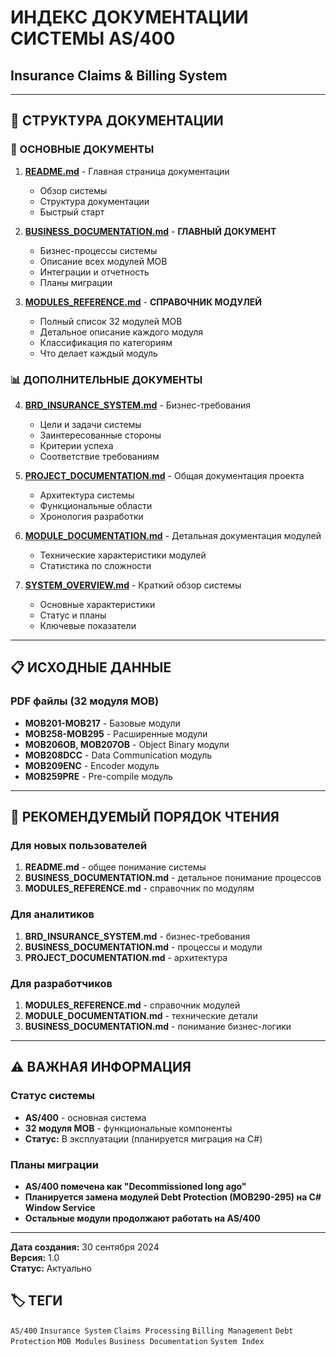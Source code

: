 # ИНДЕКС ДОКУМЕНТАЦИИ СИСТЕМЫ AS/400
## Insurance Claims & Billing System

---

## 📁 СТРУКТУРА ДОКУМЕНТАЦИИ

### 🎯 ОСНОВНЫЕ ДОКУМЕНТЫ

1. **[README.md](./README.md)** - Главная страница документации
   - Обзор системы
   - Структура документации
   - Быстрый старт

2. **[BUSINESS_DOCUMENTATION.md](./BUSINESS_DOCUMENTATION.md)** - **ГЛАВНЫЙ ДОКУМЕНТ**
   - Бизнес-процессы системы
   - Описание всех модулей MOB
   - Интеграции и отчетность
   - Планы миграции

3. **[MODULES_REFERENCE.md](./MODULES_REFERENCE.md)** - **СПРАВОЧНИК МОДУЛЕЙ**
   - Полный список 32 модулей MOB
   - Детальное описание каждого модуля
   - Классификация по категориям
   - Что делает каждый модуль

### 📊 ДОПОЛНИТЕЛЬНЫЕ ДОКУМЕНТЫ

4. **[BRD_INSURANCE_SYSTEM.md](./BRD_INSURANCE_SYSTEM.md)** - Бизнес-требования
   - Цели и задачи системы
   - Заинтересованные стороны
   - Критерии успеха
   - Соответствие требованиям

5. **[PROJECT_DOCUMENTATION.md](./PROJECT_DOCUMENTATION.md)** - Общая документация проекта
   - Архитектура системы
   - Функциональные области
   - Хронология разработки

6. **[MODULE_DOCUMENTATION.md](./MODULE_DOCUMENTATION.md)** - Детальная документация модулей
   - Технические характеристики модулей
   - Статистика по сложности

7. **[SYSTEM_OVERVIEW.md](./SYSTEM_OVERVIEW.md)** - Краткий обзор системы
   - Основные характеристики
   - Статус и планы
   - Ключевые показатели

---

## 📋 ИСХОДНЫЕ ДАННЫЕ

### PDF файлы (32 модуля MOB)
- **MOB201-MOB217** - Базовые модули
- **MOB258-MOB295** - Расширенные модули
- **MOB206OB, MOB207OB** - Object Binary модули
- **MOB208DCC** - Data Communication модуль
- **MOB209ENC** - Encoder модуль
- **MOB259PRE** - Pre-compile модуль

---

## 🎯 РЕКОМЕНДУЕМЫЙ ПОРЯДОК ЧТЕНИЯ

### Для новых пользователей
1. **README.md** - общее понимание системы
2. **BUSINESS_DOCUMENTATION.md** - детальное понимание процессов
3. **MODULES_REFERENCE.md** - справочник по модулям

### Для аналитиков
1. **BRD_INSURANCE_SYSTEM.md** - бизнес-требования
2. **BUSINESS_DOCUMENTATION.md** - процессы и модули
3. **PROJECT_DOCUMENTATION.md** - архитектура

### Для разработчиков
1. **MODULES_REFERENCE.md** - справочник модулей
2. **MODULE_DOCUMENTATION.md** - технические детали
3. **BUSINESS_DOCUMENTATION.md** - понимание бизнес-логики

---

## ⚠️ ВАЖНАЯ ИНФОРМАЦИЯ

### Статус системы
- **AS/400** - основная система
- **32 модуля MOB** - функциональные компоненты
- **Статус:** В эксплуатации (планируется миграция на C#)

### Планы миграции
- **AS/400 помечена как "Decommissioned long ago"**
- **Планируется замена модулей Debt Protection (MOB290-295) на C# Window Service**
- **Остальные модули продолжают работать на AS/400**

---

**Дата создания:** 30 сентября 2024  
**Версия:** 1.0  
**Статус:** Актуально

## 🏷️ ТЕГИ

`AS/400` `Insurance System` `Claims Processing` `Billing Management` `Debt Protection` `MOB Modules` `Business Documentation` `System Index`
